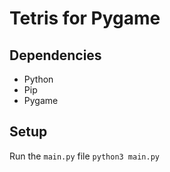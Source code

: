 # Tetris for Pygame
## Dependencies
* Python
* Pip
* Pygame
## Setup
Run the `main.py` file
```python3 main.py```
